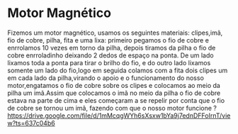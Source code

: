 # Motor Magnético
Fizemos um motor magnético, usamos os seguintes materiais: clipes,imã, fio de cobre, pilha, fita e uma lixa:
primeiro pegamos o fio de cobre e enrrolamos 10 vezes em torno da pilha, depois tiramos da pilha o fio de cobre enrroladinho deixando 2 dedos de espaço na
ponta. De um lado lixamos toda a ponta para tirar o brilho do fio, e do outro lado lixamos somente um lado do fio,logo em seguida colamos com a fita dois
clipes um em cada lado da pilha,virando o apoio e o funcionamento do nosso motor,engatamos o fio de cobre sobre os clipes e colocamos ao meio da pilha
um imã.Assim que colocamos o imã no meio da pilha o fio de cobre estava na parte de cima e eles começaram a se repelir por conta que o fio de cobre se
tornou um imã, fazendo com que o nosso motor funcione
? https://drive.google.com/file/d/1mMcqgWYh6sXsxw1bYa9j7ednDFFoIrnT/view?ts=637c04b6
